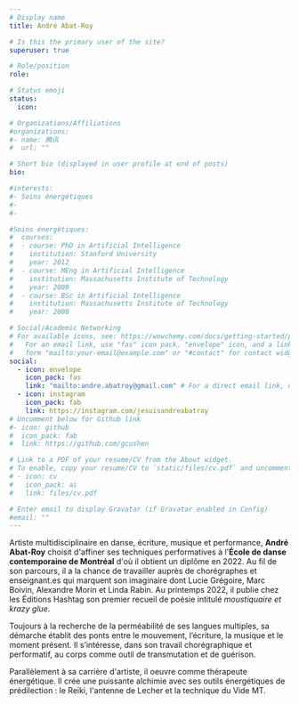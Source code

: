 ```yaml
---
# Display name
title: André Abat-Roy

# Is this the primary user of the site?
superuser: true

# Role/position
role:

# Status emoji
status:
  icon:

# Organizations/Affiliations
#organizations:
#- name: 腾讯
#  url: ""

# Short bio (displayed in user profile at end of posts)
bio:

#interests:
#- Soins énergétiques
#-
#-

#Soins énergétiques:
#  courses:
#  - course: PhD in Artificial Intelligence
#    institution: Stanford University
#    year: 2012
#  - course: MEng in Artificial Intelligence
#    institution: Massachusetts Institute of Technology
#    year: 2009
#  - course: BSc in Artificial Intelligence
#    institution: Massachusetts Institute of Technology
#    year: 2008

# Social/Academic Networking
# For available icons, see: https://wowchemy.com/docs/getting-started/page-builder/#icons
#   For an email link, use "fas" icon pack, "envelope" icon, and a link in the
#   form "mailto:your-email@example.com" or "#contact" for contact widget.
social:
  - icon: envelope
    icon_pack: fas
    link: "mailto:andre.abatroy@gmail.com" # For a direct email link, use "mailto:test@example.org".
  - icon: instagram
    icon_pack: fab
    link: https://instagram.com/jesuisandreabatroy
# Uncomment below for Github link
#- icon: github
#  icon_pack: fab
#  link: https://github.com/gcushen

# Link to a PDF of your resume/CV from the About widget.
# To enable, copy your resume/CV to `static/files/cv.pdf` and uncomment the lines below.
# - icon: cv
#   icon_pack: ai
#   link: files/cv.pdf

# Enter email to display Gravatar (if Gravatar enabled in Config)
#email: ""
---
```



Artiste multidisciplinaire en danse, écriture, musique et performance, **André Abat-Roy** choisit d'affiner ses techniques performatives à l'**École de danse contemporaine de Montréal** d'où il obtient un diplôme en 2022. Au fil de son parcours, il a la chance de travailler auprès de chorégraphes et enseignant.es qui marquent son imaginaire dont Lucie Grégoire, Marc Boivin, Alexandre Morin et Linda Rabin. Au printemps 2022, il publie chez les Éditions Hashtag son premier recueil de poésie intitulé *moustiquaire et krazy glue*.

Toujours à la recherche de la perméabilité de ses langues multiples, sa démarche établit des ponts entre le mouvement, l’écriture, la musique et le moment présent. Il s’intéresse, dans son travail chorégraphique et performatif, au corps comme outil de transmutation et de guérison.

Parallèlement à sa carrière d'artiste, il oeuvre comme thérapeute énergétique. Il crée une puissante alchimie avec ses outils énergétiques de prédilection : le Reiki, l'antenne de Lecher et la technique du Vide MT.
